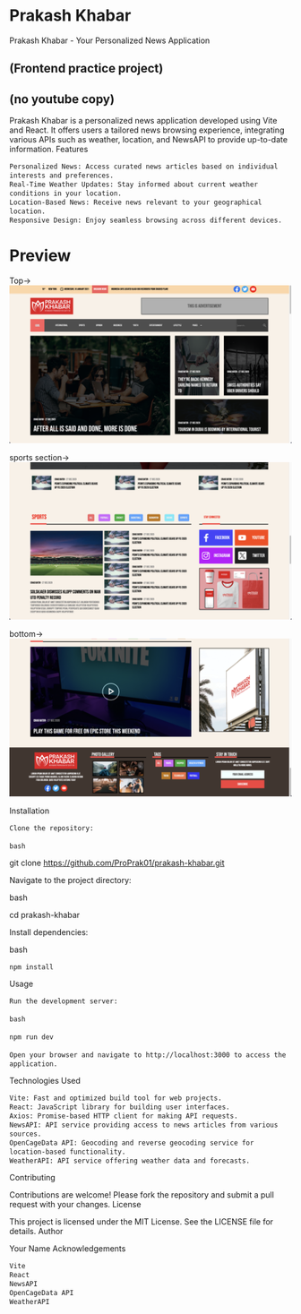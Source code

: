 # Prakash Khabar
Prakash Khabar - Your Personalized News Application
## (Frontend practice project)
## (no youtube copy)
Prakash Khabar is a personalized news application developed using Vite and React. It offers users a tailored news browsing experience, integrating various APIs such as weather, location, and NewsAPI to provide up-to-date information.
Features

    Personalized News: Access curated news articles based on individual interests and preferences.
    Real-Time Weather Updates: Stay informed about current weather conditions in your location.
    Location-Based News: Receive news relevant to your geographical location.
    Responsive Design: Enjoy seamless browsing across different devices.
# Preview
Top->
![](images/main.png)

sports section->
![](images/sports.png)

bottom->
![](images/footer.png)

Installation

    Clone the repository:

    bash

git clone https://github.com/ProPrak01/prakash-khabar.git

Navigate to the project directory:

bash

cd prakash-khabar

Install dependencies:

bash

    npm install

Usage

    Run the development server:

    bash

    npm run dev

    Open your browser and navigate to http://localhost:3000 to access the application.

Technologies Used

    Vite: Fast and optimized build tool for web projects.
    React: JavaScript library for building user interfaces.
    Axios: Promise-based HTTP client for making API requests.
    NewsAPI: API service providing access to news articles from various sources.
    OpenCageData API: Geocoding and reverse geocoding service for location-based functionality.
    WeatherAPI: API service offering weather data and forecasts.

Contributing

Contributions are welcome! Please fork the repository and submit a pull request with your changes.
License

This project is licensed under the MIT License. See the LICENSE file for details.
Author

Your Name
Acknowledgements

    Vite
    React
    NewsAPI
    OpenCageData API
    WeatherAPI


